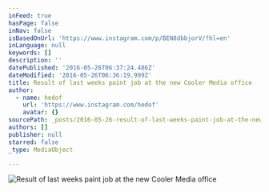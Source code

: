 ```yaml
---
inFeed: true
hasPage: false
inNav: false
isBasedOnUrl: 'https://www.instagram.com/p/BEN8dbbjorV/?hl=en'
inLanguage: null
keywords: []
description: ''
datePublished: '2016-05-26T06:37:24.486Z'
dateModified: '2016-05-26T06:36:19.999Z'
title: Result of last weeks paint job at the new Cooler Media office
author:
  - name: hedof
    url: 'https://www.instagram.com/hedof'
    avatar: {}
sourcePath: _posts/2016-05-26-result-of-last-weeks-paint-job-at-the-new-cooler-media-offic.md
authors: []
publisher: null
starred: false
_type: MediaObject

---
```

![Result of last weeks paint job at the new Cooler Media office](https://scontent.cdninstagram.com/t51.2885-15/s640x640/sh0.08/e35/12917819_796513767146149_2102729965_n.jpg?ig_cache_key=MTIyODkwNDE3ODQ1MDg2MDc1Nw%3D%3D.2)